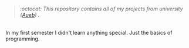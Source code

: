 > ###### :octocat: This repository contains all of my projects from university ([Aueb](https://www.aueb.gr/)) .

In my first semester I didn't learn anything special. Just the basics of programming.
